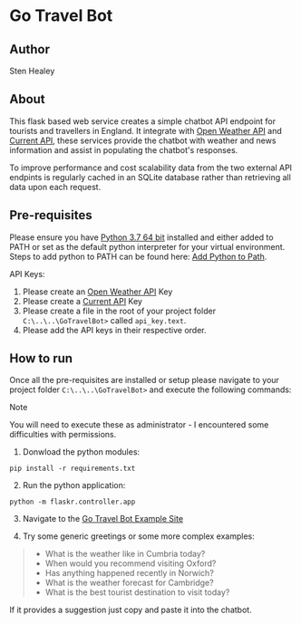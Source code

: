 # Go Travel Bot
 
## Author
Sten Healey

## About
This flask based web service creates a simple chatbot API endpoint for tourists and travellers in England. It integrate with [Open Weather API](https://openweathermap.org/api) and [Current API](https://currentsapi.services/en), these services provide the chatbot with weather and news information and assist in populating the chatbot's responses. 

To improve performance and cost scalability data from the two external API endpints is regularly cached in an SQLite database rather than retrieving all data upon each request.

## Pre-requisites

Please ensure you have [Python 3.7 64 bit](https://www.python.org/ftp/python/3.7.9/python-3.7.9-amd64.exe) installed and either added to PATH or set as the default python interpreter for your virtual environment. Steps to add python to PATH can be found here: [Add Python to Path](https://realpython.com/add-python-to-path/).

API Keys:
1. Please create an [Open Weather API](https://openweathermap.org/api) Key
2. Please create a [Current API](https://currentsapi.services/en) Key
3. Please create a file in the root of your project folder `C:\..\..\GoTravelBot>` called `api_key.text`.
4. Please add the API keys in their respective order.

## How to run
Once all the pre-requisites are installed or setup please navigate to your project folder `C:\..\..\GoTravelBot>` and execute the following commands:

> [!NOTE]
> You will need to execute these as administrator - I encountered some difficulties with permissions.

1. Donwload the python modules:

```console
pip install -r requirements.txt
```

2. Run the python application:

```console
python -m flaskr.controller.app
```

3. Navigate to the [Go Travel Bot Example Site](http://localhost/index)

4. Try some generic greetings or some more complex examples:

>- What is the weather like in Cumbria today?
>- When would you recommend visiting Oxford?
>- Has anything happened recently in Norwich?
>- What is the weather forecast for Cambridge?
>- What is the best tourist destination to visit today?

If it provides a suggestion just copy and paste it into the chatbot.
